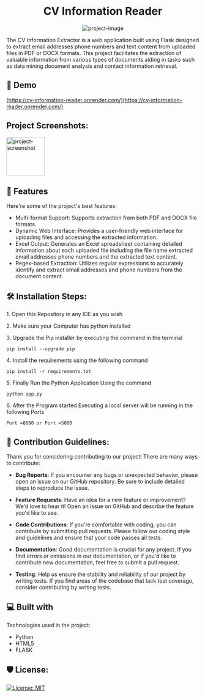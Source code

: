 <h1 align="center" id="title">CV Information Reader</h1>

<p align="center"><img src="https://socialify.git.ci/Umeshpotha/Cv_Information_Reader/image?font=Bitter&amp;language=1&amp;name=1&amp;owner=1&amp;pattern=Solid&amp;theme=Light" alt="project-image"></p>

<p id="description">The CV Information Extractor is a web application built using Flask designed to extract email addresses phone numbers and text content from uploaded files in PDF or DOCX formats. This project facilitates the extraction of valuable information from various types of documents aiding in tasks such as data mining document analysis and contact information retrieval.</p>

<h2>🚀 Demo</h2>

[https://cv-information-reader.onrender.com/](https://cv-information-reader.onrender.com/)

<h2>Project Screenshots:</h2>

<img src="https://drive.google.com/file/d/1a1FMGaO_NVCQUvTU7lHb_r7yt1ayfnHD/view?usp=sharing" alt="project-screenshot" width="100" height="100/">

  
  
<h2>🧐 Features</h2>

Here're some of the project's best features:

*   Multi-format Support: Supports extraction from both PDF and DOCX file formats.
*   Dynamic Web Interface: Provides a user-friendly web interface for uploading files and accessing the extracted information.
*   Excel Output: Generates an Excel spreadsheet containing detailed information about each uploaded file including the file name extracted email addresses phone numbers and the extracted text content.
*   Regex-based Extraction: Utilizes regular expressions to accurately identify and extract email addresses and phone numbers from the document content.

<h2>🛠️ Installation Steps:</h2>

<p>1. Open this Repository in any IDE as you wish</p>

<p>2. Make sure your Computer has python installed</p>

<p>3. Upgrade the Pip installer by executing the command in the terminal</p>

```
pip install --upgrade pip
```

<p>4. Install the requirements using the following command</p>

```
pip install -r requirements.txt
```

<p>5. Finally Run the Python Application Using the command</p>

```
python app.py
```

<p>6. After the Program started Executing a local server will be running in the following Ports</p>

```
Port =8080 or Port =5000
```

<h2>🍰 Contribution Guidelines:</h2>

Thank you for considering contributing to our project! There are many ways to contribute:

- **Bug Reports**: If you encounter any bugs or unexpected behavior, please open an issue on our GitHub repository. Be sure to include detailed steps to reproduce the issue.

- **Feature Requests**: Have an idea for a new feature or improvement? We'd love to hear it! Open an issue on GitHub and describe the feature you'd like to see.

- **Code Contributions**: If you're comfortable with coding, you can contribute by submitting pull requests. Please follow our coding style and guidelines and ensure that your code passes all tests.

- **Documentation**: Good documentation is crucial for any project. If you find errors or omissions in our documentation, or if you'd like to contribute new documentation, feel free to submit a pull request.

- **Testing**: Help us ensure the stability and reliability of our project by writing tests. If you find areas of the codebase that lack test coverage, consider contributing by writing tests.


<h2>💻 Built with</h2>

Technologies used in the project:

*   Python
*   HTML5
*   FLASK

<h2>🛡️ License:</h2>

[![License: MIT](https://img.shields.io/badge/License-MIT-yellow.svg)](https://opensource.org/licenses/MIT)
